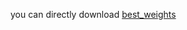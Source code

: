 you can directly download [best_weights](https://drive.google.com/file/d/1eDSs3hTR1wK8K4w4Ax6l4ZPkuv76pCd5/view?usp=sharing)